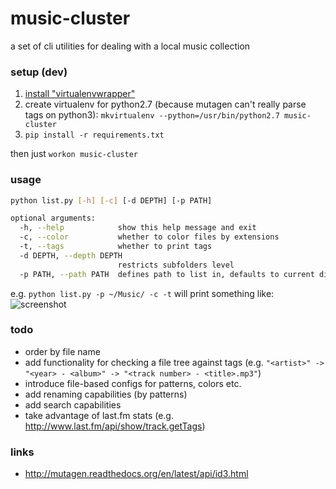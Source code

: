 # music-cluster

a set of cli utilities for dealing with a local music collection

### setup (dev)

1. [install "virtualenvwrapper"](http://virtualenvwrapper.readthedocs.org/en/latest/install.html#basic-installation)
2. create virtualenv for python2.7 (because mutagen can't really parse tags on python3): `mkvirtualenv --python=/usr/bin/python2.7 music-cluster`
3. `pip install -r requirements.txt`

then just `workon music-cluster`

### usage

``` bash
python list.py [-h] [-c] [-d DEPTH] [-p PATH]

optional arguments:
  -h, --help            show this help message and exit
  -c, --color           whether to color files by extensions
  -t, --tags            whether to print tags
  -d DEPTH, --depth DEPTH
                        restricts subfolders level
  -p PATH, --path PATH  defines path to list in, defaults to current dir
```
e.g. `python list.py -p ~/Music/ -c -t` will print something like:
![screenshot](https://raw.githubusercontent.com/markhovskiy/markhovskiy.github.io/master/uploads/music_cluster_screenshot.png)

### todo

* order by file name
* add functionality for checking a file tree against tags (e.g. `"<artist>" -> "<year> - <album>" -> "<track number> - <title>.mp3"`)
* introduce file-based configs for patterns, colors etc.
* add renaming capabilities (by patterns)
* add search capabilities
* take advantage of last.fm stats (e.g. http://www.last.fm/api/show/track.getTags)

### links

* http://mutagen.readthedocs.org/en/latest/api/id3.html
